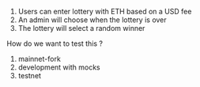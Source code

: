 1. Users can enter lottery with ETH based on a USD fee
2. An admin will choose when the lottery is over
3. The lottery will select a random winner

How do we want to test this ?

1. mainnet-fork
2. development with mocks
3. testnet